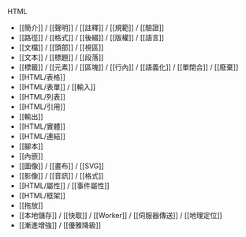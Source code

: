 HTML
- [[簡介]] / [[聲明]] / [[註釋]] / [[規範]] / [[驗證]]
- [[路徑]] / [[格式]] / [[後綴]] / [[版權]] / [[語言]]
- [[文檔]] / [[頭部]] / [[視區]]
- [[文本]] / [[標題]] / [[段落]]
- [[標籤]] / [[元素]] / [[區塊]] / [[行內]] / [[語義化]] / [[單閉合]] / [[廢棄]]
- [[HTML/表格]]
- [[HTML/表單]] / [[輸入]]
- [[HTML/列表]]
- [[HTML/引用]]
- [[輸出]]
- [[HTML/實體]]
- [[HTML/連結]]
- [[腳本]]
- [[內嵌]]
- [[圖像]] / [[畫布]] / [[SVG]]
- [[影像]] / [[音訊]] / [[格式]]
- [[HTML/屬性]] / [[事件屬性]]
- [[HTML/框架]]
- [[拖放]]
- [[本地儲存]] / [[快取]] / [[Worker]] / [[伺服器傳送]] / [[地理定位]]
- [[漸進增強]] / [[優雅降級]]